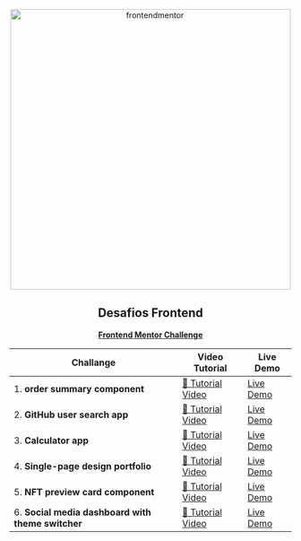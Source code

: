 <div id="top"></div>

<div align="center">

  <img src="https://www.frontendmentor.io/static/images/logo-desktop.svg" alt="frontendmentor" width="500">

  <h2 align="center">Desafios Frontend</h2>
  <p align="center">
    <a href="https://www.frontendmentor.io/profile/elmergustavo"><strong>Frontend Mentor Challenge</strong></a>
    <br />
  </p>
</div>


|Challange                |Video Tutorial                         |Live Demo                         |
|----------------|-------------------------------|-----------------------------|
|1. **order summary component**|[🔴 Tutorial Video](https://www.youtube.com/watch?v=QIL8z27nAiI)|[Live Demo](https://earnest-chaja-0b0700.netlify.app/)|
|2. **GitHub user search app**|[🔴 Tutorial Video](https://youtu.be/GfM_PW2vfF0)|[Live Demo](https://vite-github-user-search-app.vercel.app/)|
|3. **Calculator app** |[🔴 Tutorial Video](https://youtu.be/izV7-_iZ9uc) | [Live Demo](https://calculator-app-coral.vercel.app/) |
|4. **Single-page design portfolio** |[🔴 Tutorial Video](https://youtu.be/UkgZPz2VDkE) | [Live Demo](https://single-page-design-portfolio-tau.vercel.app/) |
|5. **NFT preview card component** |[🔴 Tutorial Video](https://youtu.be/2p73sEnkXp8) | [Live Demo](https://boisterous-kataifi-1f43e6.netlify.app/) |
|6. **Social media dashboard with theme switcher** |[🔴 Tutorial Video](https://youtu.be/023HLic824s) | [Live Demo](https://lambent-starlight-6f4cb2.netlify.app/) |

